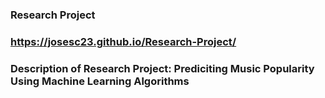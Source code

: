 ### Research Project
### https://josesc23.github.io/Research-Project/

### Description of Research Project: Prediciting Music Popularity Using Machine Learning Algorithms
